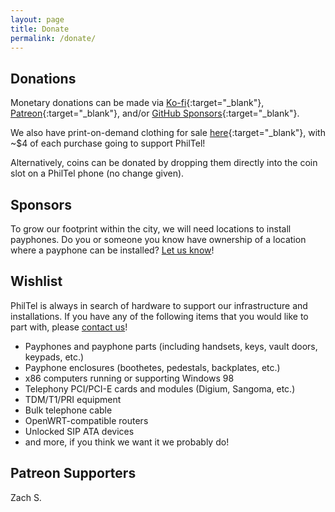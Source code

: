 ```yaml
---
layout: page
title: Donate
permalink: /donate/
---
```

## Donations

Monetary donations can be made via [Ko-fi](https://ko-fi.com/philtel){:target="_blank"}, [Patreon](https://www.patreon.com/philtel){:target="_blank"}, and/or [GitHub Sponsors](https://github.com/sponsors/philtelco){:target="_blank"}.

We also have print-on-demand clothing for sale [here](https://philtel.myspreadshop.com/all){:target="_blank"}, with ~$4 of each purchase going to support PhilTel!

Alternatively, coins can be donated by dropping them directly into the coin slot on a PhilTel phone (no change given).

## Sponsors

To grow our footprint within the city, we will need locations to install payphones. Do you or someone you know have ownership of a location where a payphone can be installed? [Let us know](../contact)!

## Wishlist

PhilTel is always in search of hardware to support our infrastructure and installations. If you have any of the following items that you would like to part with, please [contact us](../contact)!

* Payphones and payphone parts (including handsets, keys, vault doors, keypads, etc.)
* Payphone enclosures (boothetes, pedestals, backplates, etc.)
* x86 computers running or supporting Windows 98
* Telephony PCI/PCI-E cards and modules (Digium, Sangoma, etc.)
* TDM/T1/PRI equipment
* Bulk telephone cable
* OpenWRT-compatible routers
* Unlocked SIP ATA devices
* and more, if you think we want it we probably do!

## Patreon Supporters

Zach S.


